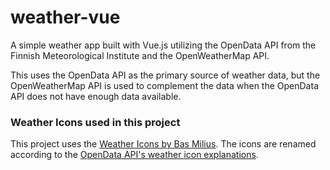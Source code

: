 # weather-vue

A simple weather app built with Vue.js utilizing the OpenData API from the Finnish Meteorological Institute
and the OpenWeatherMap API.

This uses the OpenData API as the primary source of weather data,
but the OpenWeatherMap API is used to complement the data when the OpenData API does not have enough data available.

### Weather Icons used in this project
This project uses the [Weather Icons by Bas Milius](https://github.com/basmilius/weather-icons).
The icons are renamed according to the 
[OpenData API's weather icon explanations](https://www.ilmatieteenlaitos.fi/latauspalvelun-pikaohje).
